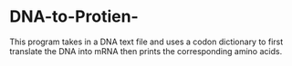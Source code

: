 # DNA-to-Protien-
This program takes in a DNA text file and uses a codon dictionary to first translate the DNA into mRNA then prints the corresponding amino acids.
